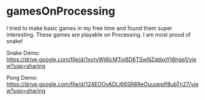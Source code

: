 # gamesOnProcessing

I tried to make basic games in my free time and found them super interesting. These games are playable on Processing. I am most proud of snake!

Snake Demo:
https://drive.google.com/file/d/1xytyWj6lcMToi8D6TSwNZddxoYt8hgp1/view?usp=sharing

Pong Demo:
https://drive.google.com/file/d/124EOOvADLj66SR89eOuuoppIf8ubTn27/view?usp=sharing
